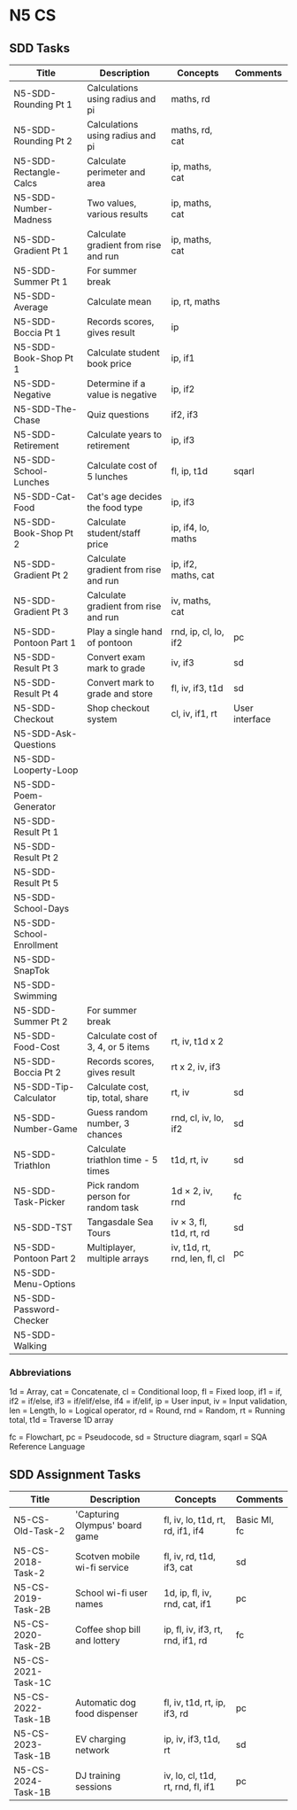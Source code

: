 # N5 CS

## SDD Tasks

| Title                    | Description                          | Concepts                     | Comments |
| -----                    | -----------                          | --------                      | -------- |
| N5-SDD-Rounding Pt 1     | Calculations using radius and pi     | maths, rd                     |  |
| N5-SDD-Rounding Pt 2     | Calculations using radius and pi     | maths, rd, cat                |  |
| N5-SDD-Rectangle-Calcs   | Calculate perimeter and area         | ip, maths, cat                |  |
| N5-SDD-Number-Madness    | Two values, various results          | ip, maths, cat                |  |
| N5-SDD-Gradient Pt 1     | Calculate gradient from rise and run | ip, maths, cat                |  |
| N5-SDD-Summer Pt 1       | For summer break                     |                               |  |
| N5-SDD-Average           | Calculate mean                       | ip, rt, maths                 |  |
| N5-SDD-Boccia Pt 1       | Records scores, gives result         | ip                            |  |
| N5-SDD-Book-Shop Pt 1    | Calculate student book price         | ip, if1                       |  |
| N5-SDD-Negative          | Determine if a value is negative     | ip, if2                       |  |
| N5-SDD-The-Chase         | Quiz questions                       | if2, if3                      |  |
| N5-SDD-Retirement        | Calculate years to retirement        | ip, if3                       |  |
| N5-SDD-School-Lunches    | Calculate cost of 5 lunches          | fl, ip, t1d                   | sqarl |
| N5-SDD-Cat-Food          | Cat's age decides the food type      | ip, if3                       |  |
| N5-SDD-Book-Shop Pt 2    | Calculate student/staff price        | ip, if4, lo, maths            |  |
| N5-SDD-Gradient Pt 2     | Calculate gradient from rise and run | ip, if2, maths, cat           |  |
| N5-SDD-Gradient Pt 3     | Calculate gradient from rise and run | iv, maths, cat                |  |
| N5-SDD-Pontoon Part 1    | Play a single hand of pontoon        | rnd, ip, cl, lo, if2          | pc |
| N5-SDD-Result Pt 3       | Convert exam mark to grade           | iv, if3                       | sd |
| N5-SDD-Result Pt 4       | Convert mark to grade and store      | fl, iv, if3, t1d              | sd |
| N5-SDD-Checkout          | Shop checkout system                 | cl, iv, if1, rt               | User interface |
| N5-SDD-Ask-Questions     | | |  |
| N5-SDD-Looperty-Loop     | | |  |
| N5-SDD-Poem-Generator    | | |  |
| N5-SDD-Result Pt 1       | | |  |
| N5-SDD-Result Pt 2       | | |  |
| N5-SDD-Result Pt 5       | | |  |
| N5-SDD-School-Days       | | |  |
| N5-SDD-School-Enrollment | | |  |
| N5-SDD-SnapTok           | | |  |
| N5-SDD-Swimming          | | |  |
| N5-SDD-Summer Pt 2       | For summer break                     |                               |  |
| N5-SDD-Food-Cost         | Calculate cost of 3, 4, or 5 items   | rt, iv, t1d x 2               |  |
| N5-SDD-Boccia Pt 2       | Records scores, gives result         | rt x 2, iv, if3               |  |
| N5-SDD-Tip-Calculator    | Calculate cost, tip, total, share    | rt, iv                        | sd |
| N5-SDD-Number-Game       | Guess random number, 3 chances       | rnd, cl, iv, lo, if2          | sd |
| N5-SDD-Triathlon         | Calculate triathlon time - 5 times   | t1d, rt, iv                   | sd |
| N5-SDD-Task-Picker       | Pick random person for random task   | 1d &times; 2, iv, rnd         | fc |
| N5-SDD-TST               | Tangasdale Sea Tours                 | iv &times; 3, fl, t1d, rt, rd | sd |
| N5-SDD-Pontoon Part 2    | Multiplayer, multiple arrays         | iv, t1d, rt, rnd, len, fl, cl | pc |
| N5-SDD-Menu-Options      | | |  |
| N5-SDD-Password-Checker  | | |  |
| N5-SDD-Walking           | | |  |


### Abbreviations

1d = Array,
cat = Concatenate,
cl = Conditional loop,
fl = Fixed loop,
if1 = if,
if2 = if/else,
if3 = if/elif/else,
if4 = if/elif,
ip = User input,
iv = Input validation,
len = Length,
lo = Logical operator,
rd = Round,
rnd = Random,
rt = Running total,
t1d = Traverse 1D array

fc = Flowchart,
pc = Pseudocode,
sd = Structure diagram,
sqarl = SQA Reference Language


## SDD Assignment Tasks

| Title              | Description                    | Concepts                          | Comments |
| -----              | -----------                    | --------                          | -------- |
| N5-CS-Old-Task-2   | 'Capturing Olympus' board game | fl, iv, lo, t1d, rt, rd, if1, if4 | Basic MI, fc |
| N5-CS-2018-Task-2  | Scotven mobile wi-fi service   | fl, iv, rd, t1d, if3, cat         | sd |
| N5-CS-2019-Task-2B | School wi-fi user names        | 1d, ip, fl, iv, rnd, cat, if1     | pc |
| N5-CS-2020-Task-2B | Coffee shop bill and lottery   | ip, fl, iv, if3, rt, rnd, if1, rd | fc |
| N5-CS-2021-Task-1C | | | |
| N5-CS-2022-Task-1B | Automatic dog food dispenser   | fl, iv, t1d, rt, ip, if3, rd      | pc |
| N5-CS-2023-Task-1B | EV charging network            | ip, iv, if3, t1d, rt              | sd |
| N5-CS-2024-Task-1B | DJ training sessions           | iv, lo, cl, t1d, rt, rnd, fl, if1 | pc |
